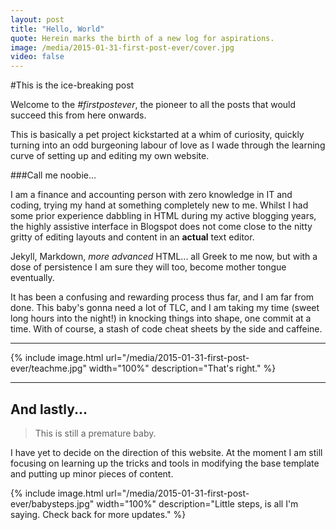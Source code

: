 ```yaml
---
layout: post
title: "Hello, World"
quote: Herein marks the birth of a new log for aspirations.
image: /media/2015-01-31-first-post-ever/cover.jpg
video: false
---
```


#This is the ice-breaking post


Welcome to the <em>#firstpostever</em>, the pioneer to all the posts that would succeed this from here onwards. 



This is basically a pet project kickstarted at a whim of curiosity, quickly turning into an odd burgeoning labour of love as I wade through the learning curve of setting up and editing my own website.


###Call me noobie...

I am a finance and accounting person with zero knowledge in IT and coding, trying my hand at something completely new to me. Whilst I had some prior experience dabbling in HTML during my active blogging years, the highly assistive interface in Blogspot does not come close to the nitty gritty of editing layouts and content in an **actual** text editor.



Jekyll, Markdown, _more advanced_ HTML... all Greek to me now, but with a dose of persistence I am sure they will too, become mother tongue  eventually.



It has been a confusing and rewarding process thus far, and I am far from done. This baby's gonna need a lot of TLC, and I am taking my time (sweet long hours into the night!) in knocking things into shape, one commit at a time. With of course, a stash of code cheat sheets by the side and caffeine.

-----

{% include image.html url="/media/2015-01-31-first-post-ever/teachme.jpg" width="100%" description="That's right." %}

-----

## And lastly...

> This is still a premature baby.

I have yet to decide on the direction of this website. 
At the moment I am still focusing on learning up the tricks and tools in modifying the base template and putting up minor pieces of content.



{% include image.html url="/media/2015-01-31-first-post-ever/babysteps.jpg" width="100%" description="Little steps, is all I'm saying. Check back for more updates." %}




